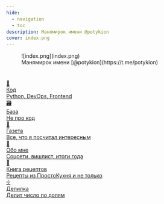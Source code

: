 ```yaml
---
hide:
  - navigation
  - toc
description: Манямирок имени @potykion
cover: index.png
---
```


<style>


</style>



<figure markdown>
  ![index.png](index.png)
  <figcaption markdown style="font-style: normal">Манямирок имени [@potykion](https://t.me/potykion)</figcaption>
</figure>

#

<div class="grid-2d">

<a href="./c" class="link-card">
  <div class="card-icon">🔮</div>
  <div class="card-title">Код</div>
  <div class="card-subtitle">Python, DevOps, Frontend</div>
</a>
<a href="./b" class="link-card">
  <div class="card-icon">🗃️</div>
  <div class="card-title">База</div>
  <div class="card-subtitle">Не про код</div>
</a>

<a href="./g" class="link-card">
  <div class="card-icon">📰</div>
  <div class="card-title">Газета</div>
  <div class="card-subtitle">Все, что я посчитал интересным</div>
</a>


<a href="./n" class="link-card">
  <div class="card-icon">🧑</div>
  <div class="card-title">Обо мне</div>
  <div class="card-subtitle">Соцсети, вишлист, итоги года</div>
</a>

<a href="https://potyk.notion.site/potyk/d47b6c5c807a41e2a9bb145632a20a5b" class="link-card">
  <div class="card-icon">🥘</div>
  <div class="card-title">Книга рецептов</div>
  <div class="card-subtitle">Рецепты из ПростоКухня и не только</div>
</a>

<a href="https://delilka.website.yandexcloud.net/" class="link-card">
  <div class="card-icon">➗</div>
  <div class="card-title">Делилка</div>
  <div class="card-subtitle">Делит число по долям</div>
</a>



</div>


